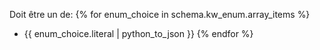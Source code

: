Doit être un de:
{% for enum_choice in schema.kw_enum.array_items %}
* {{ enum_choice.literal | python_to_json }}
{% endfor %}